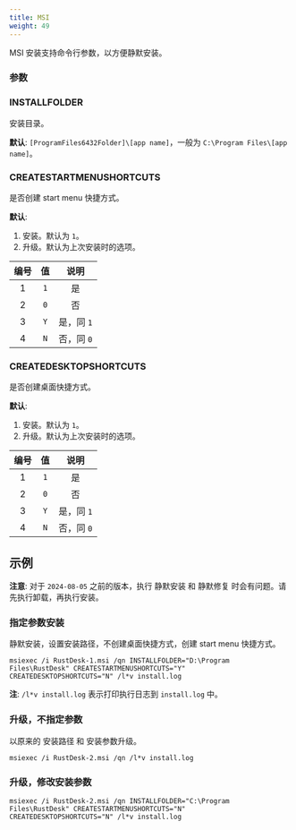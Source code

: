 ```yaml
---
title: MSI
weight: 49
---
```



MSI 安装支持命令行参数，以方便静默安装。

### 参数

### INSTALLFOLDER

安装目录。

**默认**: `[ProgramFiles6432Folder]\[app name]`，一般为 `C:\Program Files\[app name]`。


### CREATESTARTMENUSHORTCUTS

是否创建 start menu 快捷方式。

**默认**:
1. 安装。默认为 `1`。
2. 升级。默认为上次安装时的选项。

| 编号 | 值 | 说明 |
| :---: | :---: | :---: |
| 1 | `1` | 是 |
| 2 | `0` | 否 |
| 3 | `Y` | 是，同 `1` |
| 4 | `N` | 否，同 `0` |

### CREATEDESKTOPSHORTCUTS

是否创建桌面快捷方式。

**默认**:
1. 安装。默认为 `1`。
2. 升级。默认为上次安装时的选项。

| 编号 | 值 | 说明 |
| :---: | :---: | :---: |
| 1 | `1` | 是 |
| 2 | `0` | 否 |
| 3 | `Y` | 是，同 `1` |
| 4 | `N` | 否，同 `0` |

## 示例

**注意**: 对于 `2024-08-05` 之前的版本，执行 静默安装 和 静默修复 时会有问题。请先执行卸载，再执行安装。

### 指定参数安装

静默安装，设置安装路径，不创建桌面快捷方式，创建 start menu 快捷方式。

```
msiexec /i RustDesk-1.msi /qn INSTALLFOLDER="D:\Program Files\RustDesk" CREATESTARTMENUSHORTCUTS="Y" CREATEDESKTOPSHORTCUTS="N" /l*v install.log
```

**注**: `/l*v install.log` 表示打印执行日志到 `install.log` 中。

### 升级，不指定参数

以原来的 安装路径 和 安装参数升级。

```
msiexec /i RustDesk-2.msi /qn /l*v install.log
```

### 升级，修改安装参数

```
msiexec /i RustDesk-2.msi /qn INSTALLFOLDER="C:\Program Files\RustDesk" CREATESTARTMENUSHORTCUTS="N" CREATEDESKTOPSHORTCUTS="N" /l*v install.log
```
